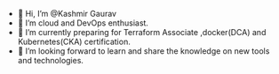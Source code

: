- 👋 Hi, I’m @Kashmir Gaurav
- 👀 I’m cloud and DevOps enthusiast.
- 🌱 I’m currently preparing for Terraform Associate ,docker(DCA) and Kubernetes(CKA) certification.
- 💞️ I’m looking forward to learn and share the knowledge on new tools and technologies.


